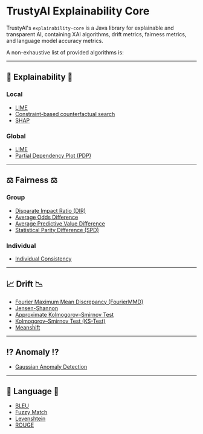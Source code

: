 # TrustyAI Explainability Core
TrustyAI's `explainability-core` is a Java library for explainable and transparent AI, 
containing XAI algorithms, drift metrics, fairness metrics, and language model accuracy metrics.

A non-exhaustive list of provided algorithms is:

---
## 🔬 Explainability 🔬
### Local
* [LIME](https://arxiv.org/abs/1602.04938)
* [Constraint-based counterfactual search](https://arxiv.org/abs/2104.12717)
* [SHAP](https://arxiv.org/abs/1705.07874)

### Global
* [LIME](https://arxiv.org/abs/1602.04938)
* [Partial Dependency Plot (PDP)](https://www.jstor.org/stable/2699986)

---
## ⚖️ Fairness ⚖️
### Group
* [Disparate Impact Ratio (DIR)](src/main/java/org/kie/trustyai/metrics/fairness/group/DisparateImpactRatio.java)
* [Average Odds Difference](src/main/java/org/kie/trustyai/metrics/fairness/group/GroupAverageOddsDifference.java)
* [Average Predictive Value Difference](src/main/java/org/kie/trustyai/metrics/fairness/group/GroupAveragePredictiveValueDifference.java)
* [Statistical Parity Difference (SPD)](src/main/java/org/kie/trustyai/metrics/fairness/group/GroupStatisticalParityDifference.java)

### Individual
* [Individual Consistency](src/main/java/org/kie/trustyai/metrics/fairness/individual/IndividualConsistency.java)

---
## 📈 Drift 📉
* [Fourier Maximum Mean Discrepancy (FourierMMD)](src/main/java/org/kie/trustyai/metrics/drift/fouriermmd)
* [Jensen-Shannon](src/main/java/org/kie/trustyai/metrics/drift/jensenshannon)
* [Approximate Kolmogorov–Smirnov Test](org/kie/trustyai/metrics/drift/kstest/ApproxKSTest.java)
* [Kolmogorov–Smirnov Test (KS-Test)](src/main/java/org/kie/trustyai/metrics/drift/kstest)
* [Meanshift](src/main/java/org/kie/trustyai/metrics/drift/meanshift)

---
## ⁉️ Anomaly ⁉️
* [Gaussian Anomaly Detection](src/main/java/org/kie/trustyai/metrics/anomaly/GaussianAnomalyDetection.java)

---
## 📝 Language 📝 
* [BLEU](src/main/java/org/kie/trustyai/metrics/language/bleu)
* [Fuzzy Match](src/main/java/org/kie/trustyai/metrics/language/match)
* [Levenshtein](src/main/java/org/kie/trustyai/metrics/language/levenshtein)
* [ROUGE](src/main/java/org/kie/trustyai/metrics/language/rouge)
